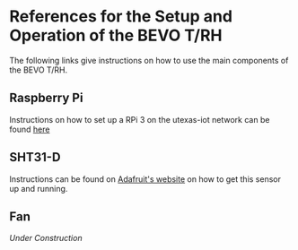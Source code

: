 # References for the Setup and Operation of the BEVO T/RH
The following links give instructions on how to use the main components of the BEVO T/RH.

## Raspberry Pi
Instructions on how to set up a RPi 3 on the utexas-iot network can be found [here](https://github.com/intelligent-environments-lab/bevobeacon2.0/blob/master/Setup/RPi3.md)

## SHT31-D
Instructions can be found on [Adafruit's website](https://learn.adafruit.com/adafruit-sht31-d-temperature-and-humidity-sensor-breakout/python-circuitpython) on how to get this sensor up and running. 

## Fan
*Under Construction*
